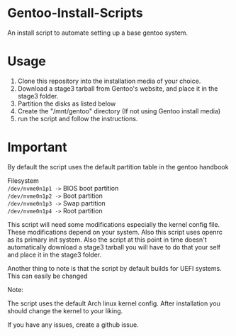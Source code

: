 # Gentoo-Install-Scripts
An install script to automate setting up a base gentoo system.

# Usage

1. Clone this repository into the installation media of your choice.
2. Download a stage3 tarball from Gentoo's website, and place it in the stage3 folder.
3. Partition the disks as listed below
4. Create the "/mnt/gentoo" directory (If not using Gentoo install media)
4. run the script and follow the instructions.

# Important 
By default the script uses the default partition table in the gentoo handbook

Filesystem<br />
`/dev/nvme0n1p1 ->` BIOS boot partition<br />
`/dev/nvme0n1p2 ->` Boot partition<br />
`/dev/nvme0n1p3 ->` Swap partition<br />
`/dev/nvme0n1p4 ->` Root partition<br />
 
This script will need some modifications especially the kernel config file. These modifications depend on your system. Also this script uses openrc as its primary init system. Also the script at this point in time doesn't automatically download a stage3 tarball you will have to do that your self and place it in the stage3 folder.

Another thing to note is that the script by default builds for UEFI systems. This can easily be changed

Note:

The script uses the default Arch linux kernel config. After installation you should change the kernel to your liking.

If you have any issues, create a github issue.
